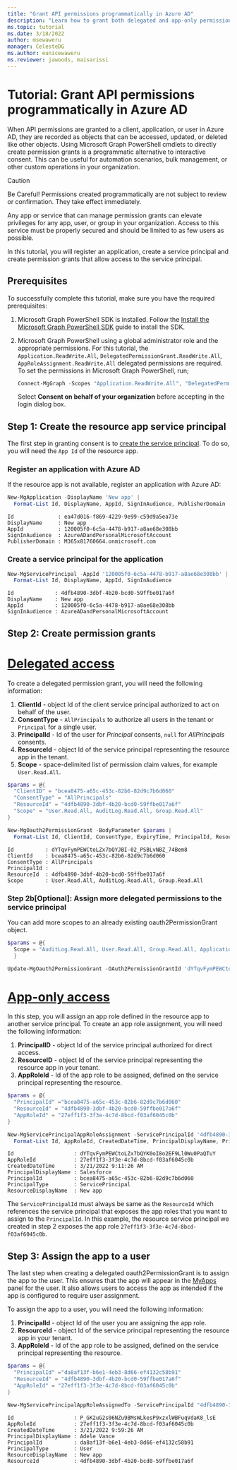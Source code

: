 ```yaml
---
title: "Grant API permissions programmatically in Azure AD"
description: "Learn how to grant both delegated and app-only permissions programmatically in Azure AD using Microsoft Graph PowerShell"
ms.topic: tutorial
ms.date: 3/18/2022
author: msewaweru
manager: CelesteDG
ms.author: eunicewaweru
ms.reviewer: jawoods, maisarissi
---
```


# Tutorial: Grant API permissions programmatically in Azure AD

When API permissions are granted to a client, application, or user in Azure AD, they are recorded as objects that can be accessed, updated, or deleted like other objects. Using Microsoft Graph PowerShell cmdlets to directly create permission grants is a programmatic alternative to interactive consent. This can be useful for automation scenarios, bulk management, or other custom operations in your organization.

>[!Caution]
>Be Careful! Permissions created programmatically are not subject to review or confirmation. They take effect immediately.

Any app or service that can manage permission grants can elevate privileges for any app, user, or group in your organization. Access to this service must be properly secured and should be limited to as few users as possible.

In this tutorial, you will register an application, create a service principal and create permission grants that allow access to the service principal.

## Prerequisites

To successfully complete this tutorial, make sure you have the required prerequisites:

1. Microsoft Graph PowerShell SDK is installed. Follow the [Install the Microsoft Graph PowerShell SDK](../graph-powershell-1.0/installation.md) guide to install the SDK. 
1. Microsoft Graph PowerShell using a global administrator role and the appropriate permissions. For this tutorial, the `Application.ReadWrite.All`, `DelegatedPermissionGrant.ReadWrite.All`, `AppRoleAssignment.ReadWrite.All` delegated permissions are required. To set the permissions in Microsoft Graph PowerShell, run;

    ```powershell
    Connect-MgGraph -Scopes "Application.ReadWrite.All", "DelegatedPermissionGrant.ReadWrite.All", "AppRoleAssignment.ReadWrite.All"
    ```

    Select **Consent on behalf of your organization** before accepting in the login dialog box.

## Step 1: Create the resource app service principal

The first step in granting consent is to [create the service principal](/powershell/module/microsoft.graph.applications/new-mgserviceprincipal?view=graph-powershell-1.0&preserve-view=true). To do so, you will need the `App Id` of the resource app.

### Register an application with Azure AD

If the resource app is not available, register an application with Azure AD:

```powershell
New-MgApplication -DisplayName 'New app' | 
  Format-List Id, DisplayName, AppId, SignInAudience, PublisherDomain
```

```Output
Id              : ea47d016-f869-4229-9e99-c59d9a5ea73e
DisplayName     : New app
AppId           : 120005f0-6c5a-4478-b917-a8ae68e308bb
SignInAudience  : AzureADandPersonalMicrosoftAccount
PublisherDomain : M365x81760664.onmicrosoft.com
```

### Create a service principal for the application

```powershell
New-MgServicePrincipal -AppId '120005f0-6c5a-4478-b917-a8ae68e308bb' | 
  Format-List Id, DisplayName, AppId, SignInAudience
```

```Output
Id             : 4dfb4890-3dbf-4b20-bcd0-59ffbe017a6f
DisplayName    : New app
AppId          : 120005f0-6c5a-4478-b917-a8ae68e308bb
SignInAudience : AzureADandPersonalMicrosoftAccount
```

## Step 2: Create permission grants

# [Delegated access](#tab/delegated)

To create a delegated permission grant, you will need the following information:

1. **ClientId** - object Id of the client service principal authorized to act on behalf of the user.
1. **ConsentType** - `AllPrincipals` to authorize all users in the tenant or `Principal` for a single user.
1. **PrincipalId** - Id of the user for *Principal* consents, `null` for *AllPrincipals* consents.
1. **ResourceId** - object Id of the service principal representing the resource app in the tenant.
1. **Scope** - space-delimited list of permission claim values, for example `User.Read.All`.

```powershell
$params = @{
  "ClientID" = "bcea8475-a65c-453c-82b6-82d9c7b6d060"
  "ConsentType" = "AllPrincipals"
  "ResourceId" = "4dfb4890-3dbf-4b20-bcd0-59ffbe017a6f"
  "Scope" = "User.Read.All, AuditLog.Read.All, Group.Read.All"
}

New-MgOauth2PermissionGrant -BodyParameter $params | 
  Format-List Id, ClientId, ConsentType, ExpiryTime, PrincipalId, ResourceId, Scope
```

```Output
Id          : dYTqvFymPEWCtoLZx7bQYJBI-02_PSBLvNBZ_74Bem8
ClientId    : bcea8475-a65c-453c-82b6-82d9c7b6d060
ConsentType : AllPrincipals
PrincipalId :
ResourceId  : 4dfb4890-3dbf-4b20-bcd0-59ffbe017a6f
Scope       : User.Read.All, AuditLog.Read.All, Group.Read.All
```

### Step 2b[Optional]: Assign more delegated permissions to the service principal

You can add more scopes to an already existing oauth2PermissionGrant object.

```powershell
$params = @{
  Scope = "AuditLog.Read.All, User.Read.All, Group.Read.All, Application.Read.All"
  }

Update-MgOauth2PermissionGrant -OAuth2PermissionGrantId 'dYTqvFymPEWCtoLZx7bQYJBI-02_PSBLvNBZ_74Bem8' -BodyParameter $params
```

# [App-only access](#tab/app-only)

In this step, you will assign an app role defined in the resource app to another service principal. To create an app role assignment, you will need the following information:

1. **PrincipalID** - object Id of the service principal authorized for direct access.
1. **ResourceID** - object Id of the service principal representing the resource app in your tenant.
1. **AppRoleId** - Id of the app role to be assigned, defined on the service principal representing the resource.

```powershell
$params = @{
  "PrincipalId" ="bcea8475-a65c-453c-82b6-82d9c7b6d060"
  "ResourceId" = "4dfb4890-3dbf-4b20-bcd0-59ffbe017a6f"
  "AppRoleId" = "27eff1f3-3f3e-4c7d-8bcd-f03af6045c0b"
}

New-MgServicePrincipalAppRoleAssignment -ServicePrincipalId '4dfb4890-3dbf-4b20-bcd0-59ffbe017a6f' -BodyParameter $params | 
  Format-List Id, AppRoleId, CreatedDateTime, PrincipalDisplayName, PrincipalId, PrincipalType, ResourceDisplayName
```

```Output
Id                   : dYTqvFymPEWCtoLZx7bQYK0oI8o2EF9Ll0Wu0PaQTuY
AppRoleId            : 27eff1f3-3f3e-4c7d-8bcd-f03af6045c0b
CreatedDateTime      : 3/21/2022 9:11:26 AM
PrincipalDisplayName : Salesforce
PrincipalId          : bcea8475-a65c-453c-82b6-82d9c7b6d060
PrincipalType        : ServicePrincipal
ResourceDisplayName  : New app
```

The `ServicePrincipalId` must always be same as the `ResourceId` which references the service principal that exposes the app roles that you want to assign to the `PrincipalId`. In this example, the resource service principal we created in step 2 exposes the app role `27eff1f3-3f3e-4c7d-8bcd-f03af6045c0b`.

## Step 3: Assign the app to a user

The last step when creating a delegated oauth2PermissionGrant is to assign the app to the user. This ensures that the app will appear in the [MyApps](https://myapps.microsoft.com/) panel for the user. It also allows users to access the app as intended if the app is configured to require user assignment.

To assign the app to a user, you will need the following information:

1. **PrincipalId** - object Id of the user you are assigning the app role.
1. **ResourceId** - object Id of the service principal representing the resource app in your tenant.
1. **AppRoleId** - Id of the app role to be assigned, defined on the service principal representing the resource.

```powershell
$params = @{
  "PrincipalId" ="da8af13f-b6e1-4eb3-8d66-ef4132c58b91"
  "ResourceId" = "4dfb4890-3dbf-4b20-bcd0-59ffbe017a6f"
  "AppRoleId" = "27eff1f3-3f3e-4c7d-8bcd-f03af6045c0b"
}

New-MgServicePrincipalAppRoleAssignedTo -ServicePrincipalId "4dfb4890-3dbf-4b20-bcd0-59ffbe017a6f" -BodyParameter $params | Format-List Id, ApproleId, CreatedDateTime,PrincipalDisplayName, PrincipalId, PrincipalType, ResourceDisplayName, ResourceId
```

```Output
Id                   : P_GK2uG2s06NZu9BMsWLkesP9xzxlWBFuqVdaK8_lsE
AppRoleId            : 27eff1f3-3f3e-4c7d-8bcd-f03af6045c0b
CreatedDateTime      : 3/21/2022 9:59:26 AM
PrincipalDisplayName : Adele Vance
PrincipalId          : da8af13f-b6e1-4eb3-8d66-ef4132c58b91
PrincipalType        : User
ResourceDisplayName  : New app
ResourceId           : 4dfb4890-3dbf-4b20-bcd0-59ffbe017a6f
```

